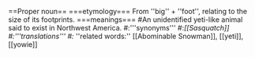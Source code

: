 ==Proper noun==
===etymology===
From ''big'' + ''foot'', relating to the size of its footprints.
===meanings===
#An unidentified yeti-like animal said to exist in Northwest America.
#:'''synonyms'''
#:*[[Sasquatch]]
#:'''translations'''
#:*
''related words:'' [[Abominable Snowman]], [[yeti]], [[yowie]]